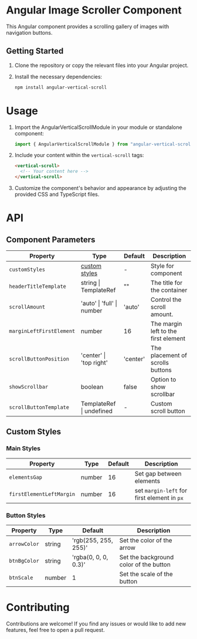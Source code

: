 # Angular Image Scroller Component

This Angular component provides a scrolling gallery of images with navigation buttons.

## Getting Started

1. Clone the repository or copy the relevant files into your Angular project.
2. Install the necessary dependencies:

   ```bash
   npm install angular-vertical-scroll
   ```

# Usage

1. Import the AngularVerticalScrollModule in your module or standalone component:

   ```typescript
   import { AngularVerticalScrollModule } from "angular-vertical-scroll";
   ```

2. Include your content within the `vertical-scroll` tags:

   ```html
   <vertical-scroll>
     <!-- Your content here -->
   </vertical-scroll>
   ```

3. Customize the component's behavior and appearance by adjusting the provided CSS and TypeScript files.

# API

## Component Parameters

| Property                 | Type                            | Default  | Description                          |
| ------------------------ | ------------------------------- | -------- | ------------------------------------ |
| `customStyles`           | [custom styles](#custom-styles) | -        | Style for component                  |
| `headerTitleTemplate`    | string \| TemplateRef<void>     | ""       | The title for the container          |
| `scrollAmount`           | 'auto' \| 'full' \| number      | 'auto'   | Control the scroll amount.           |
| `marginLeftFirstElement` | number                          | 16       | The margin left to the first element |
| `scrollButtonPosition`   | 'center' \| 'top right'         | 'center' | The placement of scrolls buttons     |
| `showScrollbar`          | boolean                         | false    | Option to show scrollbar             |
| `scrollButtonTemplate`   | TemplateRef<void> \| undefined  | -        | Custom scroll button                 |

## Custom Styles

### Main Styles

| Property                 | Type   | Default | Description                                 |
| ------------------------ | ------ | ------- | ------------------------------------------- |
| `elementsGap`            | number | 16      | Set gap between elements                    |
| `firstElementLeftMargin` | number | 16      | set `margin-left` for first element in `px` |

### Button Styles

| Property     | Type   | Default              | Description                            |
| ------------ | ------ | -------------------- | -------------------------------------- |
| `arrowColor` | string | 'rgb(255, 255, 255)' | Set the color of the arrow             |
| `btnBgColor` | string | 'rgba(0, 0, 0, 0.3)' | Set the background color of the button |
| `btnScale`   | number | 1                    | Set the scale of the button            |

# Contributing

Contributions are welcome! If you find any issues or would like to add new features, feel free to open a pull request.
